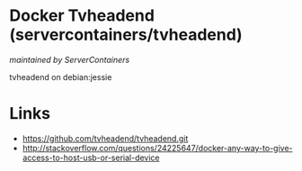 # Docker Tvheadend (servercontainers/tvheadend)
_maintained by ServerContainers_

tvheadend on debian:jessie

# Links

* https://github.com/tvheadend/tvheadend.git
* http://stackoverflow.com/questions/24225647/docker-any-way-to-give-access-to-host-usb-or-serial-device
